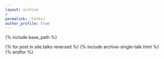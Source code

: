 ```yaml
---
layout: archive
#
permalink: /talks/
author_profile: true
---
```


{% include base_path %}

<!-- {% if site.talkmap_link == true %}

<p style="text-decoration:underline;"><a href="/talkmap.html">See a map of all the places I've given a talk!</a></p>

{% endif %} -->

{% for post in site.talks reversed %}
  {% include archive-single-talk.html %}
{% endfor %}